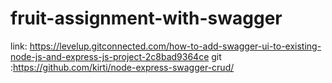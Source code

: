 # fruit-assignment-with-swagger
link: https://levelup.gitconnected.com/how-to-add-swagger-ui-to-existing-node-js-and-express-js-project-2c8bad9364ce
git :https://github.com/kirti/node-express-swagger-crud/
